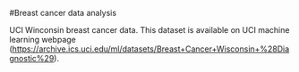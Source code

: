 #Breast cancer data analysis

UCI Winconsin breast cancer data. This dataset is available on UCI machine learning webpage (https://archive.ics.uci.edu/ml/datasets/Breast+Cancer+Wisconsin+%28Diagnostic%29).
